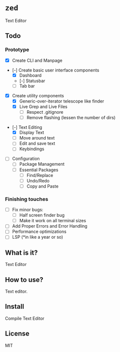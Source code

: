 # `zed`
Text Editor

## Todo

### Prototype
- [x] Create CLI and Manpage
- [-] Create basic user interface components
    - [x] Dashboard
    - [-] Statusbar
    - [ ] Tab bar
- [x] Create utility components
    - [x] Generic-over-iterator telescope like finder
    - [x] Live Grep and Live Files
        - [ ] Respect .gitignore
        - [ ] Remove flashing (lessen the number of dirs)
- [-] Text Editing
    - [x] Display Text
    - [ ] Move around text
    - [ ] Edit and save text
    - [ ] Keybindings
- [ ] Configuration
    - [ ] Package Management
    - [ ] Essential Packages
        - [ ] Find/Replace
        - [ ] Undo/Redo
        - [ ] Copy and Paste
### Finishing touches
- [ ] Fix minor bugs:
    - [ ] Half screen finder bug
    - [ ] Make it work on all terminal sizes
- [ ] Add Proper Errors and Error Handling
- [ ] Performance optimizations
- [ ] LSP (\*in like a year or so)

## What is it?
Text Editor

## How to use?
Text editor.

## Install
Compile Text Editor

## License
MIT
